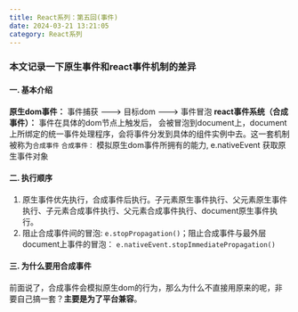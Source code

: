 ```yaml
---
title: React系列：第五回(事件)
date: 2024-03-21 13:21:05
category: React系列
---
```


### 本文记录一下原生事件和react事件机制的差异

#### 一. 基本介绍
**原生dom事件：** 事件捕获 ---> 目标dom ---> 事件冒泡
**react事件系统（合成事件）：** 事件在具体的dom节点上触发后， 会被冒泡到document上，document上所绑定的统一事件处理程序，会将事件分发到具体的组件实例中去。这一套机制被称为`合成事件`
`合成事件：` 模拟原生dom事件所拥有的能力, e.nativeEvent 获取原生事件对象

#### 二. 执行顺序

1. 原生事件优先执行，合成事件后执行。子元素原生事件执行、父元素原生事件执行、子元素合成事件执行、父元素合成事件执行、document原生事件执行。
2. 阻止合成事件间的冒泡: `e.stopPropagation()`；阻止合成事件与最外层document上事件的冒泡： `e.nativeEvent.stopImmediatePropagation()`


#### 三. 为什么要用合成事件
前面说了，合成事件会模拟原生dom的行为，那么为什么不直接用原来的呢，非要自己搞一套？**主要是为了平台兼容**。
